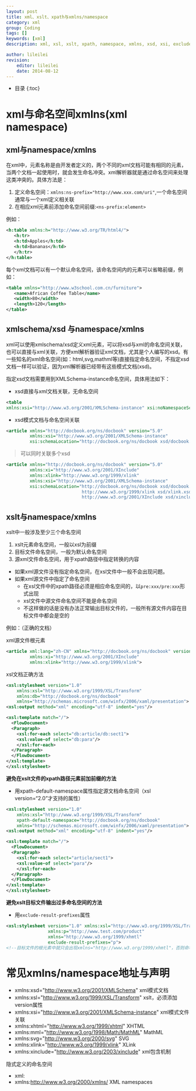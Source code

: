 ```yaml
---
layout: post
title: xml、xslt、xpath与xmlns/namespace
category: xml
group: Coding
tags: []
keywords: [xml]
description: xml, xsl, xslt, xpath, namespace, xmlns, xsd, xsi, exclude-result-prefixes, xlink, xinclude, xmlschema-instance, schemalocation, noNamespaceSchemaLocation

author: lileilei
revision:
    editor: lileilei
    date: 2014-08-12
---
```


* 目录
{:toc}

# xml与命名空间xmlns(xml namespace)

## xml与namespace/xmlns

在xml中，元素名称是由开发者定义的，两个不同的xml文档可能有相同的元素，当两个文档一起使用时，就会发生命名冲突。xml解析器就是通过命名空间来处理这类冲突的。具体方法是：

1. 定义命名空间：`xmlns:ns-prefix="http://www.xxx.com/uri"`,一个命名空间通常与一个xml定义相关联
2. 在相应xml元素前添加命名空间前缀:`<ns-prefix:element>`

例如：

~~~ xml
<h:table xmlns:h="http://www.w3.org/TR/html4/">
   <h:tr>
   <h:td>Apples</h:td>
   <h:td>Bananas</h:td>
   </h:tr>
</h:table>
~~~

每个xml文档可以有一个默认命名空间，该命名空间内的元素可以省略前缀，例如：

~~~ xml
<table xmlns="http://www.w3school.com.cn/furniture">
   <name>African Coffee Table</name>
   <width>80</width>
   <length>120</length>
</table>
~~~

## xmlschema/xsd 与namespace/xmlns

xml可以使用xmlschema/xsd定义xml元素，可以将xsd与xml的命名空间关联，也可以直接与xml关联，方便xml解析器验证xml文档，尤其是个人编写的xsd。有一些知名的xml命名空间(如：html,svg,mathml等)直接指定命名空间，不指定xsd文档一样可以验证，因为xml解析器已经带有这些模式文档(xsd)。

指定xsd文档需要用到XMLSchema-instance命名空间，具体用法如下：

+ xsd直接与xml文档关联，无命名空间

~~~ xml
<table 
xmlns:xsi="http://www.w3.org/2001/XMLSchema-instance" xsi:noNamespaceSchemaLocation="table.xsd">
~~~

+ xsd模式文档与命名空间关联

~~~ xml
<article xmlns="http://docbook.org/ns/docbook" version="5.0"
         xmlns:xsi="http://www.w3.org/2001/XMLSchema-instance"
         xsi:schemaLocation="http://docbook.org/ns/docbook xsd/docbook.xsd">
~~~

> 可以同时关联多个xsd

~~~ xml
<article xmlns="http://docbook.org/ns/docbook" version="5.0"
         xmlns:xi="http://www.w3.org/2001/XInclude"
         xmlns:xlink="http://www.w3.org/1999/xlink"
         xmlns:xsi="http://www.w3.org/2001/XMLSchema-instance"
         xsi:schemaLocation="http://docbook.org/ns/docbook xsd/docbook.xsd
                             http://www.w3.org/1999/xlink xsd/xlink.xsd
                             http://www.w3.org/2001/XInclude xsd/xinclude.xsd>
~~~

## xslt与namespace/xmlns

xslt中一般涉及至少三个命名空间

1. xslt元素命名空间，一般以xsl为前缀
2. 目标文件命名空间，一般为默认命名空间
3. 源xml文件命名空间，用于xpath路径中指定转换的内容

+ 如果xml源文件没有指定命名空间，在xsl文件中一般不会出现问题。
+ 如果xml源文件中指定了命名空间
    - 在xsl文件中的xpath路径必须是相应命名空间的，以`pre:xxx/pre:xxx`形式出现
    - xsl文件中源文件命名空间不能是命名空间
    - 不这样做的话是没有办法正常输出目标文件的，一般所有源文件内容在目标文件中都会是空的

例如：（正确的文档）

xml源文件根元素
~~~ xml
<article xml:lang="zh-CN" xmlns="http://docbook.org/ns/docbook" version="5.0"
         xmlns:xi="http://www.w3.org/2001/XInclude"
         xmlns:xlink="http://www.w3.org/1999/xlink">
~~~

xsl文档正确方法

~~~ xml
<xsl:stylesheet version="1.0" 
    xmlns:xsl="http://www.w3.org/1999/XSL/Transform"
    xmlns:db="http://docbook.org/ns/docbook"
    xmlns="http://schemas.microsoft.com/winfx/2006/xaml/presentation">
<xsl:output method="xml" encoding="utf-8" indent="yes"/>

<xsl:template match="/">
  <FlowDocument>
  <Paragraph>
    <xsl:for-each select="db:article/db:sect1">
    <xsl:value-of select="db:para"/>    
    </xsl:for-each>
  </Paragraph>    
  </FlowDocument>
</xsl:template>
</xsl:stylesheet>
~~~

**避免在xslt文件的xpath路径元素前加前缀的方法**

+ 用xpath-default-namespace属性指定源文档命名空间（xsl version=“2.0”才支持的属性）

~~~ xml
<xsl:stylesheet version="1.0" 
    xmlns:xsl="http://www.w3.org/1999/XSL/Transform"
    xpath-default-namespace="http://docbook.org/ns/docbook"
    xmlns="http://schemas.microsoft.com/winfx/2006/xaml/presentation">
<xsl:output method="xml" encoding="utf-8" indent="yes"/>

<xsl:template match="/">
  <FlowDocument>
  <Paragraph>
    <xsl:for-each select="article/sect1">
    <xsl:value-of select="para"/>    
    </xsl:for-each>
  </Paragraph>    
  </FlowDocument>
</xsl:template>
</xsl:stylesheet>
~~~

**避免xslt目标文件输出过多命名空间的方法**

+ 用`exclude-result-prefixes`属性

~~~ xml
<xsl:stylesheet version="1.0" xmlns:xsl="http://www.w3.org/1999/XSL/Transform"
                xmlns:p="http://www.test.com/product"
                xmlns="http://www.w3.org/1999/xhmtl"
                exclude-result-prefixes="p">
<!--目标文件的根元素中就只会出现xmlns="http://www.w3.org/1999/xhmtl"，否则命名空间p也会一起出现-->
~~~


# 常见xmlns/namespace地址与声明

+ xmlns:xsd="http://www.w3.org/2001/XMLSchema" xml模式文档
+ xmlns:xsl="http://www.w3.org/1999/XSL/Transform" xslt，必须添加 version属性
+ xmlns:xsi="http://www.w3.org/2001/XMLSchema-instance" xml模式文件关联
+ xmlns:xhtml="http://www.w3.org/1999/xhtml" XHTML
+ xmlns:mml="http://www.w3.org/1998/Math/MathML" MathML
+ xmlns:svg="http://www.w3.org/2000/svg" SVG
+ xmlns:xlink="http://www.w3.org/1999/xlink" XLink
+ xmlns:xinclude="http://www.w3.org/2003/xinclude" xml包含机制


隐式定义的命名空间

+ xml:
+ xmlns:http://www.w3.org/2000/xmlns/   XML namespaces
